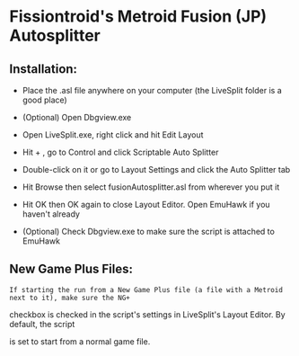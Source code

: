 # Fissiontroid's Metroid Fusion (JP) Autosplitter

## Installation:

* Place the .asl file anywhere on your computer (the LiveSplit folder is a good place)

* (Optional) Open Dbgview.exe

* Open LiveSplit.exe, right click and hit Edit Layout

* Hit + , go to Control and click Scriptable Auto Splitter

* Double-click on it or go to Layout Settings and click the Auto Splitter tab

* Hit Browse then select fusionAutosplitter.asl from wherever you put it

* Hit OK then OK again to close Layout Editor. Open EmuHawk if you haven't already

* (Optional) Check Dbgview.exe to make sure the script is attached to EmuHawk

## New Game Plus Files:

	If starting the run from a New Game Plus file (a file with a Metroid next to it), make sure the NG+

checkbox is checked in the script's settings in LiveSplit's Layout Editor. By default, the script

is set to start from a normal game file.
